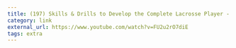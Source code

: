 ```yaml
---
title: (197) Skills & Drills to Develop the Complete Lacrosse Player - YouTube
category: link
external_url: https://www.youtube.com/watch?v=FU2u2rO7diE
tags: extra
---
```

